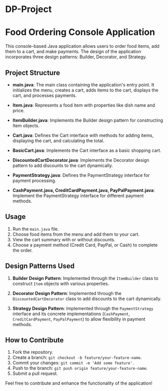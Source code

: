 # DP-Project

# Food Ordering Console Application

This console-based Java application allows users to order food items, add them to a cart, and make payments. The design of the application incorporates three design patterns: Builder, Decorator, and Strategy.

## Project Structure

- **main.java**: The main class containing the application's entry point. It initializes the menu, creates a cart, adds items to the cart, displays the cart, and processes payments.

- **Item.java**: Represents a food item with properties like dish name and price.

- **ItemBuilder.java**: Implements the Builder design pattern for constructing Item objects.

- **Cart.java**: Defines the Cart interface with methods for adding items, displaying the cart, and calculating the total.

- **BasicCart.java**: Implements the Cart interface as a basic shopping cart.

- **DiscountedCartDecorator.java**: Implements the Decorator design pattern to add discounts to the cart dynamically.

- **PaymentStrategy.java**: Defines the PaymentStrategy interface for payment processing.

- **CashPayment.java, CreditCardPayment.java, PayPalPayment.java**: Implement the PaymentStrategy interface for different payment methods.

## Usage

1. Run the `main.java` file.
2. Choose food items from the menu and add them to your cart.
3. View the cart summary with or without discounts.
4. Choose a payment method (Credit Card, PayPal, or Cash) to complete the order.

## Design Patterns Used

1. **Builder Design Pattern**: Implemented through the `ItemBuilder` class to construct `Item` objects with various properties.

2. **Decorator Design Pattern**: Implemented through the `DiscountedCartDecorator` class to add discounts to the cart dynamically.

3. **Strategy Design Pattern**: Implemented through the `PaymentStrategy` interface and its concrete implementations (`CashPayment`, `CreditCardPayment`, `PayPalPayment`) to allow flexibility in payment methods.

## How to Contribute

1. Fork the repository.
2. Create a branch: `git checkout -b feature/your-feature-name`.
3. Commit your changes: `git commit -m 'Add some feature'`.
4. Push to the branch: `git push origin feature/your-feature-name`.
5. Submit a pull request.

Feel free to contribute and enhance the functionality of the application!
